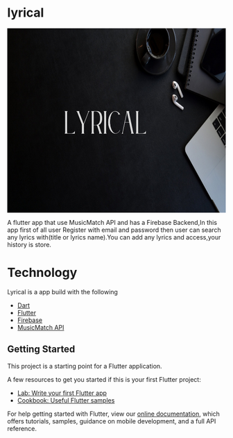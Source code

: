 # lyrical

<img align="center" src="readmeImage/Lyrical.png" height="425">

A flutter app that use MusicMatch API and has a Firebase Backend,In this app first of all user Register with email and password then user can search any lyrics with(title or lyrics name).You can add any lyrics and access,your history is store.

# Technology 

Lyrical is a app build with the following

*  [Dart](https://dart.dev/guides)
*  [Flutter](https://flutter.dev/)
*  [Firebase](https://firebase.google.com/docs?gclsrc=ds&gclsrc=ds&gclid=CO2hw6mJ0fQCFRN1jgodSxgMEw)
*  [MusicMatch API](https://developer.musixmatch.com/)



## Getting Started

This project is a starting point for a Flutter application.

A few resources to get you started if this is your first Flutter project:

- [Lab: Write your first Flutter app](https://flutter.dev/docs/get-started/codelab)
- [Cookbook: Useful Flutter samples](https://flutter.dev/docs/cookbook)

For help getting started with Flutter, view our
[online documentation](https://flutter.dev/docs), which offers tutorials,
samples, guidance on mobile development, and a full API reference.
